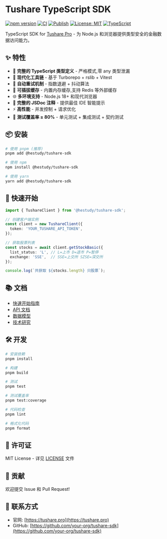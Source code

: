 # Tushare TypeScript SDK

[![npm version](https://img.shields.io/npm/v/@hestudy/tushare-sdk.svg)](https://www.npmjs.com/package/@hestudy/tushare-sdk)
[![CI](https://github.com/your-org/tushare-sdk/workflows/CI/badge.svg)](https://github.com/your-org/tushare-sdk/actions/workflows/ci.yml)
[![Publish](https://github.com/your-org/tushare-sdk/workflows/Publish%20to%20npm/badge.svg)](https://github.com/your-org/tushare-sdk/actions/workflows/publish.yml)
[![License: MIT](https://img.shields.io/badge/License-MIT-yellow.svg)](https://opensource.org/licenses/MIT)
[![TypeScript](https://img.shields.io/badge/TypeScript-5.3-blue.svg)](https://www.typescriptlang.org/)

TypeScript SDK for [Tushare Pro](https://tushare.pro) - 为 Node.js 和浏览器提供类型安全的金融数据访问能力。

## ✨ 特性

- 🎯 **完整的 TypeScript 类型定义** - 严格模式,零 any 类型泄漏
- 🚀 **现代化工具链** - 基于 Turborepo + rslib + Vitest
- 🔄 **自动重试机制** - 指数退避 + 抖动算法
- 💾 **可插拔缓存** - 内置内存缓存,支持 Redis 等外部缓存
- 🌐 **多环境支持** - Node.js 18+ 和现代浏览器
- 📝 **完整的 JSDoc 注释** - 提供最佳 IDE 智能提示
- ⚡ **高性能** - 并发控制 + 请求优化
- 🧪 **测试覆盖率 ≥ 80%** - 单元测试 + 集成测试 + 契约测试

## 📦 安装

```bash
# 使用 pnpm (推荐)
pnpm add @hestudy/tushare-sdk

# 使用 npm
npm install @hestudy/tushare-sdk

# 使用 yarn
yarn add @hestudy/tushare-sdk
```

## 🚀 快速开始

```typescript
import { TushareClient } from '@hestudy/tushare-sdk';

// 创建客户端实例
const client = new TushareClient({
  token: 'YOUR_TUSHARE_API_TOKEN',
});

// 获取股票列表
const stocks = await client.getStockBasic({
  list_status: 'L', // L=上市 D=退市 P=暂停
  exchange: 'SSE',  // SSE=上交所 SZSE=深交所
});

console.log(`共获取 ${stocks.length} 只股票`);
```

## 📚 文档

- [快速开始指南](./specs/001-tushare-typescript-sdk/quickstart.md)
- [API 文档](./specs/001-tushare-typescript-sdk/contracts/)
- [数据模型](./specs/001-tushare-typescript-sdk/data-model.md)
- [技术研究](./specs/001-tushare-typescript-sdk/research.md)

## 🛠️ 开发

```bash
# 安装依赖
pnpm install

# 构建
pnpm build

# 测试
pnpm test

# 测试覆盖率
pnpm test:coverage

# 代码检查
pnpm lint

# 格式化代码
pnpm format
```

## 📄 许可证

MIT License - 详见 [LICENSE](./LICENSE) 文件

## 🤝 贡献

欢迎提交 Issue 和 Pull Request!

## 📧 联系方式

- 官网: [https://tushare.pro](https://tushare.pro)
- GitHub: [https://github.com/your-org/tushare-sdk](https://github.com/your-org/tushare-sdk)
